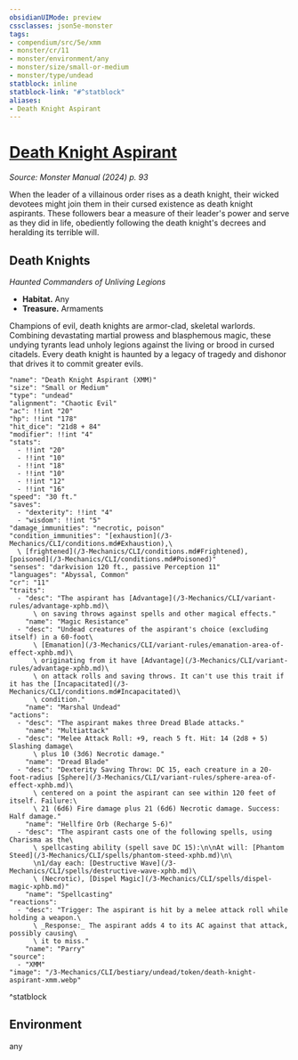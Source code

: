 ```yaml
---
obsidianUIMode: preview
cssclasses: json5e-monster
tags:
- compendium/src/5e/xmm
- monster/cr/11
- monster/environment/any
- monster/size/small-or-medium
- monster/type/undead
statblock: inline
statblock-link: "#^statblock"
aliases:
- Death Knight Aspirant
---
```

# [Death Knight Aspirant](3-Mechanics\CLI\bestiary\undead/death-knight-aspirant-xmm.md)
*Source: Monster Manual (2024) p. 93*  

When the leader of a villainous order rises as a death knight, their wicked devotees might join them in their cursed existence as death knight aspirants. These followers bear a measure of their leader's power and serve as they did in life, obediently following the death knight's decrees and heralding its terrible will.

## Death Knights

*Haunted Commanders of Unliving Legions*

- **Habitat.** Any  
- **Treasure.** Armaments  

Champions of evil, death knights are armor-clad, skeletal warlords. Combining devastating martial prowess and blasphemous magic, these undying tyrants lead unholy legions against the living or brood in cursed citadels. Every death knight is haunted by a legacy of tragedy and dishonor that drives it to commit greater evils.

```statblock
"name": "Death Knight Aspirant (XMM)"
"size": "Small or Medium"
"type": "undead"
"alignment": "Chaotic Evil"
"ac": !!int "20"
"hp": !!int "178"
"hit_dice": "21d8 + 84"
"modifier": !!int "4"
"stats":
  - !!int "20"
  - !!int "10"
  - !!int "18"
  - !!int "10"
  - !!int "12"
  - !!int "16"
"speed": "30 ft."
"saves":
  - "dexterity": !!int "4"
  - "wisdom": !!int "5"
"damage_immunities": "necrotic, poison"
"condition_immunities": "[exhaustion](/3-Mechanics/CLI/conditions.md#Exhaustion),\
  \ [frightened](/3-Mechanics/CLI/conditions.md#Frightened), [poisoned](/3-Mechanics/CLI/conditions.md#Poisoned)"
"senses": "darkvision 120 ft., passive Perception 11"
"languages": "Abyssal, Common"
"cr": "11"
"traits":
  - "desc": "The aspirant has [Advantage](/3-Mechanics/CLI/variant-rules/advantage-xphb.md)\
      \ on saving throws against spells and other magical effects."
    "name": "Magic Resistance"
  - "desc": "Undead creatures of the aspirant's choice (excluding itself) in a 60-foot\
      \ [Emanation](/3-Mechanics/CLI/variant-rules/emanation-area-of-effect-xphb.md)\
      \ originating from it have [Advantage](/3-Mechanics/CLI/variant-rules/advantage-xphb.md)\
      \ on attack rolls and saving throws. It can't use this trait if it has the [Incapacitated](/3-Mechanics/CLI/conditions.md#Incapacitated)\
      \ condition."
    "name": "Marshal Undead"
"actions":
  - "desc": "The aspirant makes three Dread Blade attacks."
    "name": "Multiattack"
  - "desc": "Melee Attack Roll: +9, reach 5 ft. Hit: 14 (2d8 + 5) Slashing damage\
      \ plus 10 (3d6) Necrotic damage."
    "name": "Dread Blade"
  - "desc": "Dexterity Saving Throw: DC 15, each creature in a 20-foot-radius [Sphere](/3-Mechanics/CLI/variant-rules/sphere-area-of-effect-xphb.md)\
      \ centered on a point the aspirant can see within 120 feet of itself. Failure:\
      \ 21 (6d6) Fire damage plus 21 (6d6) Necrotic damage. Success: Half damage."
    "name": "Hellfire Orb (Recharge 5-6)"
  - "desc": "The aspirant casts one of the following spells, using Charisma as the\
      \ spellcasting ability (spell save DC 15):\n\nAt will: [Phantom Steed](/3-Mechanics/CLI/spells/phantom-steed-xphb.md)\n\
      \n1/day each: [Destructive Wave](/3-Mechanics/CLI/spells/destructive-wave-xphb.md)\
      \ (Necrotic), [Dispel Magic](/3-Mechanics/CLI/spells/dispel-magic-xphb.md)"
    "name": "Spellcasting"
"reactions":
  - "desc": "Trigger: The aspirant is hit by a melee attack roll while holding a weapon.\
      \ _Response:_ The aspirant adds 4 to its AC against that attack, possibly causing\
      \ it to miss."
    "name": "Parry"
"source":
  - "XMM"
"image": "/3-Mechanics/CLI/bestiary/undead/token/death-knight-aspirant-xmm.webp"
```
^statblock

## Environment

any